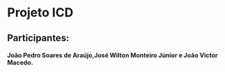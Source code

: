 # Projeto ICD
## Participantes:
#### João Pedro Soares de Araújo,José Wilton Monteiro Júnior e João Victor Macedo.
